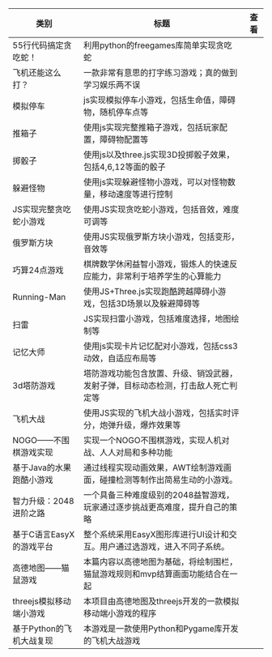 |类别|标题|查看|
|-|-|-|
| 55行代码搞定贪吃蛇！     | 利用python的freegames库简单实现贪吃蛇               | [](https://www.aspiringcode.com/content?id=27)             |
| 飞机还能这么打？        | 一款非常有意思的打字练习游戏；真的做到学习娱乐两不误               | [](https://www.aspiringcode.com/content?id=100000000025)   |
| 模拟停车            | js实现模拟停车小游戏，包括生命值，障碍物，随机停车点等             | [](https://www.aspiringcode.com/content?id=16999589451536) |
| 推箱子             | 使用js实现完整推箱子游戏，包括玩家配置，障碍物配置等              | [](https://www.aspiringcode.com/content?id=17004781408410) |
| 掷骰子             | 使用js以及three.js实现3D投掷骰子效果，包括4,6,12等面的骰子   | [](https://www.aspiringcode.com/content?id=17005659943905) |
| 躲避怪物            | 使用js实现躲避怪物小游戏，可以对怪物数量，移动速度等进行控制          | [](https://www.aspiringcode.com/content?id=17006545199813) |
| JS实现完整贪吃蛇小游戏    | 使用JS实现贪吃蛇小游戏，包括音效，难度可调等                  | [](https://www.aspiringcode.com/content?id=17007390423041) |
| 俄罗斯方块           | 使用JS实现俄罗斯方块小游戏，包括变形，音效等                  | [](https://www.aspiringcode.com/content?id=17008244133148) |
| 巧算24点游戏         | 棋牌数学休闲益智小游戏，锻炼人的快速反应能力，非常利于培养学生的心算能力     | [](https://www.aspiringcode.com/content?id=17011573802935) |
| Running-Man     | 使用JS+Three.js实现跑酷跨越障碍小游戏，包括3D场景以及躲避障碍等   | [](https://www.aspiringcode.com/content?id=17011658111380) |
| 扫雷              | JS实现扫雷小游戏，包括难度选择，地图绘制等                   | [](https://www.aspiringcode.com/content?id=17012532091757) |
| 记忆大师            | 使用js实现卡片记忆配对小游戏，包括css3动效，自适应布局等          | [](https://www.aspiringcode.com/content?id=17013405771325) |
| 3d塔防游戏          | 塔防游戏功能包含放置、升级、销毁武器，发射子弹，目标动态检测，打击敌人死亡判定等 | [](https://www.aspiringcode.com/content?id=17085901910734) |
| 飞机大战            | 使用JS实现的飞机大战小游戏，包括实时评分，炮弹升级，爆炸效果等         | [](https://www.aspiringcode.com/content?id=17132399880056) |
| NOGO——不围棋游戏实现   | 实现一个NOGO不围棋游戏，实现人机对战、人人对局和多种功能           | [](https://www.aspiringcode.com/content?id=17135089841596) |
| 基于Java的水果跑酷小游戏  | 通过线程实现动画效果，AWT绘制游戏画面，碰撞检测等制作出简易生动的小游戏。   | [](https://www.aspiringcode.com/content?id=17210936876099) |
| 智力升级：2048进阶之路   | 一个具备三种难度级别的2048益智游戏，玩家通过逐步挑战更高难度，提升自己的策略 | [](https://www.aspiringcode.com/content?id=17234619176914) |
| 基于C语言EasyX的游戏平台 | 整个系统采用EasyX图形库进行UI设计和交互。用户通过选游戏，进入不同子系统。 | [](https://www.aspiringcode.com/content?id=17241678264413) |
| 高德地图——猫鼠游戏      | 本篇内容以高德地图为基础，将绘制围栏，猫鼠游戏规则和mvp结算画面功能结合在一起 | [](https://www.aspiringcode.com/content?id=17283566574863) |
| threejs模拟移动端小游戏 | 本项目由高德地图及threejs开发的一款模拟移动端小游戏的程序         | [](https://www.aspiringcode.com/content?id=17292327328683) |
| 基于Python的飞机大战复现 | 本游戏是一款使用Python和Pygame库开发的飞机大战游戏          | [](https://www.aspiringcode.com/content?id=17310592876962) |

